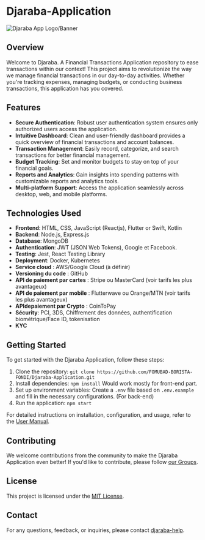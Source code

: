 # Djaraba-Application

![Djaraba App Logo/Banner](https://example.com/financial_transactions_app_banner.png)

## Overview

Welcome to Djaraba. A Financial Transactions Application repository to ease transactions within our context! This project aims to revolutionize the way we manage financial transactions in our day-to-day activities. Whether you're tracking expenses, managing budgets, or conducting business transactions, this application has you covered.

## Features

- **Secure Authentication**: Robust user authentication system ensures only authorized users access the application.
- **Intuitive Dashboard**: Clean and user-friendly dashboard provides a quick overview of financial transactions and account balances.
- **Transaction Management**: Easily record, categorize, and search transactions for better financial management.
- **Budget Tracking**: Set and monitor budgets to stay on top of your financial goals.
- **Reports and Analytics**: Gain insights into spending patterns with customizable reports and analytics tools.
- **Multi-platform Support**: Access the application seamlessly across desktop, web, and mobile platforms.

## Technologies Used

- **Frontend**: HTML, CSS, JavaScript (Reactjs), Flutter or Swift, Kotlin
- **Backend**: Node.js, Express.js
- **Database**: MongoDB
- **Authentication**: JWT (JSON Web Tokens), Google et Facebook.
- **Testing**: Jest, React Testing Library
- **Deployment**: Docker, Kubernetes
- **Service cloud** : AWS/Google Cloud (à définir)
- **Versioning du code** : GitHub
- **API de paiement par cartes** : Stripe ou MasterCard (voir tarifs les plus avantageux)
- **API de paiement par mobile** : Flutterwave ou Orange/MTN (voir tarifs les plus avantageux)
- **APIdepaiement par Crypto** : CoinToPay
- **Sécurity**: PCI, 3DS, Chiffrement des données, authentification biométrique/Face ID,
 tokenisation
- **KYC**

## Getting Started

To get started with the Djaraba Application, follow these steps:

1. Clone the repository: `git clone https://github.com/FOMUBAD-BORISTA-FONDI/Djaraba-Application.git`
2. Install dependencies: `npm install` Would work mostly for front-end part. 
3. Set up environment variables: Create a `.env` file based on `.env.example` and fill in the necessary configurations. (For back-end)
4. Run the application: `npm start`

For detailed instructions on installation, configuration, and usage, refer to the [User Manual](./docs/user_manual.md).

## Contributing

We welcome contributions from the community to make the Djaraba Application even better! If you'd like to contribute, please follow [our Groups](./CONTRIBUTING.md).

## License

This project is licensed under the [MIT License](./LICENSE).

## Contact

For any questions, feedback, or inquiries, please contact [djaraba-help](mailto:djaraba-help@email.com).

